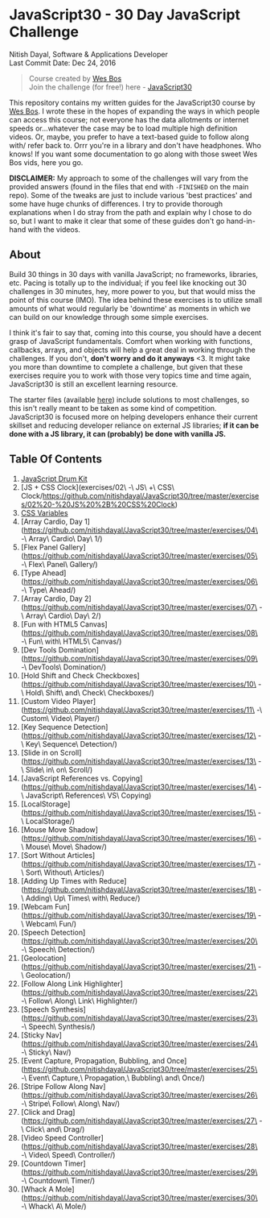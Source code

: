 # JavaScript30 - 30 Day JavaScript Challenge

Nitish Dayal, Software & Applications Developer  
Last Commit Date: Dec 24, 2016

> Course created by [Wes Bos](https://github.com/wesbos)  
> Join the challenge (for free!) here - [JavaScript30](https://javascript30.com/account)

This repository contains my written guides for the JavaScript30 course by
  [Wes Bos](//github.com/wesbos). I wrote these in the hopes of expanding the ways
  in which people can access this course; not everyone has the data allotments
  or internet speeds or...whatever the case may be to load multiple high definition
  videos. Or, maybe, you prefer to have a text-based guide to follow along with/
  refer back to. Orrr you're in a library and don't have headphones. Who knows! If
  you want some documentation to go along with those sweet Wes Bos vids, here you go.

**DISCLAIMER:** My approach to some of the challenges will vary from the provided answers (found in
  the files that end with `-FINISHED` on the main repo). Some of the tweaks are just to
  include various 'best practices' and some have huge chunks of differences. I try to provide
  thorough explanations when I do stray from the path and explain why I chose to do so, but
  I want to make it clear that some of these guides don't go hand-in-hand with the videos.

## About

Build 30 things in 30 days with vanilla JavaScript; no frameworks, libraries, etc. 
  Pacing is totally up to the individual; if you feel like knocking out 30 challenges
  in 30 minutes, hey, more power to you, but that would miss the point of this course (IMO).
  The idea behind these exercises is to utilize small amounts of what would regularly be
  'downtime' as moments in which we can build on our knowledge through some simple
  exercises.

I think it's fair to say that, coming into this course, you should have a decent grasp
  of JavaScript fundamentals. Comfort when working with functions, callbacks, arrays,
  and objects will help a great deal in working through the challenges. If you don't,
  **don't worry and do it anyways** &lt;3. It might take you more than downtime to complete
  a challenge, but given that these exercises require you to work with those very topics
  time and time again, JavaScript30 is still an excellent learning resource.

The starter files (available [here](https://github.com/wesbos/JavaScript30)) include solutions to 
  most challenges, so this isn't really meant to be taken as some kind of competition. 
  JavaScript30 is focused more on helping developers enhance their current skillset and 
  reducing developer reliance on external JS libraries; **if it can be done with a JS library, 
  it can (probably) be done with vanilla JS.**

## Table Of Contents

1.  [JavaScript Drum Kit](https://github.com/nitishdayal/JavaScript30/tree/master/exercises/01%20-%20JavaScript%20Drum%20Kit)
2.  [JS + CSS Clock](exercises/02\ -\ JS\ +\ CSS\ Clock/https://github.com/nitishdayal/JavaScript30/tree/master/exercises/02%20-%20JS%20%2B%20CSS%20Clock)
3.  [CSS Variables](https://github.com/nitishdayal/JavaScript30/tree/master/exercises/03%20-%20CSS%20Variables)
4.  [Array Cardio, Day 1](https://github.com/nitishdayal/JavaScript30/tree/master/exercises/04\ -\ Array\ Cardio\ Day\ 1/)
5.  [Flex Panel Gallery](https://github.com/nitishdayal/JavaScript30/tree/master/exercises/05\ -\ Flex\ Panel\ Gallery/)
6.  [Type Ahead](https://github.com/nitishdayal/JavaScript30/tree/master/exercises/06\ -\ Type\ Ahead/)
7.  [Array Cardio, Day 2](https://github.com/nitishdayal/JavaScript30/tree/master/exercises/07\ -\ Array\ Cardio\ Day\ 2/)
8.  [Fun with HTML5 Canvas](https://github.com/nitishdayal/JavaScript30/tree/master/exercises/08\ -\ Fun\ with\ HTML5\ Canvas/)
9.  [Dev Tools Domination](https://github.com/nitishdayal/JavaScript30/tree/master/exercises/09\ -\ DevTools\ Domination/)
10. [Hold Shift and Check Checkboxes](https://github.com/nitishdayal/JavaScript30/tree/master/exercises/10\ -\ Hold\ Shift\ and\ Check\ Checkboxes/)
11. [Custom Video Player](https://github.com/nitishdayal/JavaScript30/tree/master/exercises/11\ -\ Custom\ Video\ Player/)
12. [Key Sequence Detection](https://github.com/nitishdayal/JavaScript30/tree/master/exercises/12\ -\ Key\ Sequence\ Detection/)
13. [Slide in on Scroll](https://github.com/nitishdayal/JavaScript30/tree/master/exercises/13\ -\ Slide\ in\ on\ Scroll/)
14. [JavaScript References vs. Copying](https://github.com/nitishdayal/JavaScript30/tree/master/exercises/14\ -\ JavaScript\ References\ VS\ Copying)
15. [LocalStorage](https://github.com/nitishdayal/JavaScript30/tree/master/exercises/15\ -\ LocalStorage/)
16. [Mouse Move Shadow](https://github.com/nitishdayal/JavaScript30/tree/master/exercises/16\ -\ Mouse\ Move\ Shadow/)
17. [Sort Without Articles](https://github.com/nitishdayal/JavaScript30/tree/master/exercises/17\ -\ Sort\ Without\ Articles/)
18. [Adding Up Times with Reduce](https://github.com/nitishdayal/JavaScript30/tree/master/exercises/18\ -\ Adding\ Up\ Times\ with\ Reduce/)
19. [Webcam Fun](https://github.com/nitishdayal/JavaScript30/tree/master/exercises/19\ -\ Webcam\ Fun/)
20. [Speech Detection](https://github.com/nitishdayal/JavaScript30/tree/master/exercises/20\ -\ Speech\ Detection/)
21. [Geolocation](https://github.com/nitishdayal/JavaScript30/tree/master/exercises/21\ -\ Geolocation/)
22. [Follow Along Link Highlighter](https://github.com/nitishdayal/JavaScript30/tree/master/exercises/22\ -\ Follow\ Along\ Link\ Highlighter/)
23. [Speech Synthesis](https://github.com/nitishdayal/JavaScript30/tree/master/exercises/23\ -\ Speech\ Synthesis/)
24. [Sticky Nav](https://github.com/nitishdayal/JavaScript30/tree/master/exercises/24\ -\ Sticky\ Nav/)
25. [Event Capture, Propagation, Bubbling, and Once](https://github.com/nitishdayal/JavaScript30/tree/master/exercises/25\ -\ Event\ Capture,\ Propagation,\ Bubbling\ and\ Once/)
26. [Stripe Follow Along Nav](https://github.com/nitishdayal/JavaScript30/tree/master/exercises/26\ -\ Stripe\ Follow\ Along\ Nav/)
27. [Click and Drag](https://github.com/nitishdayal/JavaScript30/tree/master/exercises/27\ -\ Click\ and\ Drag/)
28. [Video Speed Controller](https://github.com/nitishdayal/JavaScript30/tree/master/exercises/28\ -\ Video\ Speed\ Controller/)
29. [Countdown Timer](https://github.com/nitishdayal/JavaScript30/tree/master/exercises/29\ -\ Countdown\ Timer/)
30. [Whack A Mole](https://github.com/nitishdayal/JavaScript30/tree/master/exercises/30\ -\ Whack\ A\ Mole/)
